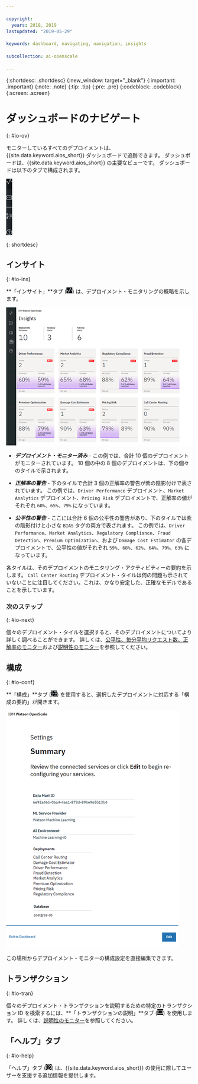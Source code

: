 ```yaml
---

copyright:
  years: 2018, 2019
lastupdated: "2019-05-29"

keywords: dashboard, navigating, navigation, insights

subcollection: ai-openscale

---
```


{:shortdesc: .shortdesc}
{:new_window: target="_blank"}
{:important: .important}
{:note: .note}
{:tip: .tip}
{:pre: .pre}
{:codeblock: .codeblock}
{:screen: .screen}

# ダッシュボードのナビゲート
{: #io-ov}

モニターしているすべてのデプロイメントは、{{site.data.keyword.aios_short}} ダッシュボードで追跡できます。 ダッシュボードは、{{site.data.keyword.aios_short}} の主要なビューです。 ダッシュボードは以下のタブで構成されます。

  ![「洞察」タブ](images/insight-tabs.png)

{: shortdesc}

## インサイト
{: #io-ins}

**「インサイト」**タブ (![「インサイト」ダッシュボード ](images/insight-dash-tab.png)) は、デプロイメント・モニタリングの概略を示します。

  ![「インサイト」ダッシュボード](images/insight-dashboard.png)

- ***デプロイメント・モニター済み*** - この例では、合計 10 個のデプロイメントがモニターされています。 10 個の中の 8 個のデプロイメントは、下の個々のタイルで示されます。

- ***正解率の警告*** - 下のタイルで合計 3 個の正解率の警告が紫の陰影付けで表されています。 この例では、`Driver Performance` デプロイメント、`Market Analytics` デプロイメント、`Pricing Risk` デプロイメントで、正解率の値がそれぞれ `60%`、`65%`、`79%` になっています。

- ***公平性の警告*** - ここには合計 6 個の公平性の警告があり、下のタイルでは紫の陰影付けと小さな `BIAS` タグの両方で表されます。 この例では、`Driver Performance`、`Market Analytics`、`Regulatory Compliance`、`Fraud Detection`、`Premium Optimization`、および `Damage Cost Estimator` の各デプロイメントで、公平性の値がそれぞれ `59%`、`68%`、`62%`、`64%`、`79%`、`63%` になっています。

各タイルは、そのデプロイメントのモニタリング・アクティビティーの要約を示します。 `Call Center Routing` デプロイメント・タイルは何の問題も示されていないことに注目してください。これは、かなり安定した、正確なモデルであることを示しています。

### 次のステップ
{: #io-next}

個々のデプロイメント・タイルを選択すると、そのデプロイメントについてより詳しく調べることができます。 詳しくは、[公平性、毎分平均リクエスト数、正解率のモニター](/docs/services/ai-openscale?topic=ai-openscale-it-ov)および[説明性のモニター](/docs/services/ai-openscale?topic=ai-openscale-ie-ov)を参照してください。

## 構成
{: #io-conf}

**「構成」**タブ (![「構成」タブ](images/insight-config-tab.png)) を使用すると、選択したデプロイメントに対応する「構成の要約」が開きます。

  ![構成の要約](images/insight-config-summary.png)

この場所からデプロイメント・モニターの構成設定を直接編集できます。

## トランザクション
{: #io-tran}

個々のデプロイメント・トランザクションを説明するための特定のトランザクション ID を検索するには、**「トランザクションの説明」**タブ (![「トランザクションの説明」タブ](images/insight-transact-tab.png)) を使用します。 詳しくは、[説明性のモニター](/docs/services/ai-openscale?topic=ai-openscale-ie-ov)を参照してください。

## 「ヘルプ」タブ
{: #io-help}

「ヘルプ」タブ (![「トランザクション」タブ](images/insight-help-tab.png)) は、{{site.data.keyword.aios_short}} の使用に際してユーザーを支援する追加情報を提供します。
